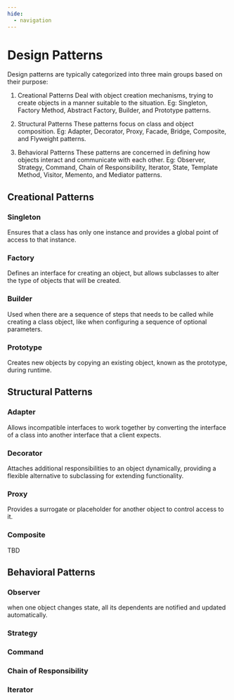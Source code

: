 ```yaml
---
hide:
  - navigation
---
```

# Design Patterns
Design patterns are typically categorized into three main groups based on their purpose:

1. Creational Patterns
Deal with object creation mechanisms, trying to create objects in a manner suitable to the situation. 
Eg: Singleton, Factory Method, Abstract Factory, Builder, and Prototype patterns.

2. Structural Patterns
These patterns focus on class and object composition. 
Eg: Adapter, Decorator, Proxy, Facade, Bridge, Composite, and Flyweight patterns.

3. Behavioral Patterns
These patterns are concerned in defining how objects interact and communicate with each other. 
Eg: Observer, Strategy, Command, Chain of Responsibility, Iterator, State, Template Method, Visitor, Memento, and Mediator patterns.

## Creational Patterns
### Singleton
Ensures that a class has only one instance and provides a global point of access to that instance.

### Factory
Defines an interface for creating an object, but allows subclasses to alter the type of objects that will be created.

### Builder
Used when there are a sequence of steps that needs to be called while creating a class object, like when configuring a sequence of optional parameters.

### Prototype
Creates new objects by copying an existing object, known as the prototype, during runtime.

## Structural Patterns
### Adapter
Allows incompatible interfaces to work together by converting the interface of a class into another interface that a client expects.

### Decorator
Attaches additional responsibilities to an object dynamically, providing a flexible alternative to subclassing for extending functionality.

### Proxy
Provides a surrogate or placeholder for another object to control access to it.

### Composite
TBD

## Behavioral Patterns
### Observer
when one object changes state, all its dependents are notified and updated automatically.

### Strategy

### Command


### Chain of Responsibility

### Iterator